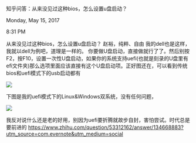知乎问答：从来没见过这种bios，怎么设置u盘启动？

Monday, May 15, 2017

8:31 PM

从来没见过这种bios，怎么设置u盘启动？ 赵裕，纯粹、自由 我的dell也是这样，我就以dell为例吧，道理是一样的。 你要做U盘启动，直接做就行了了。然后别按F2，按F10，设置一次性U盘启动，如果你的系统支持uefi(也就是刻录的U盘里有efi文件夹)那么选项里面应该直接有这个U盘启动项。正好图还在，可以看到传统bios和uefi模式下的usb启动都有

![](023_知乎问答：从来没见过这种bios，怎么设置u盘启动？_000.png)

下图是我的uefi模式下的Linux&Windows双系统，没有任何问题，

![](023_知乎问答：从来没见过这种bios，怎么设置u盘启动？_001.png)

我反对说什么还是老的好用，别因为uefi要折腾就故步自封，害怕尝试。时代总是要前进的 <https://www.zhihu.com/question/53312162/answer/134668883?utm_source=com.evernote&utm_medium=social>

